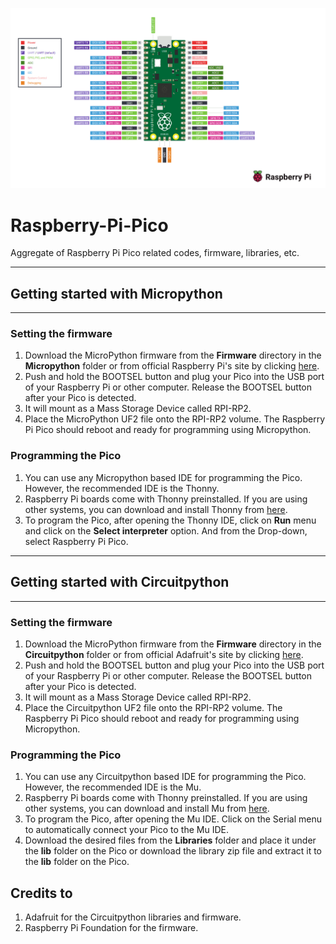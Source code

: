 
![github-small](https://github.com/shivasiddharth/Raspberry-Pi-Pico/blob/main/Raspberry%20Pi%20Pico%20Pinout.png?raw=true)    


# Raspberry-Pi-Pico
 Aggregate of Raspberry Pi Pico related codes, firmware, libraries, etc.      


*************************************
## Getting started with Micropython    
*************************************   

### Setting the firmware    
1. Download the MicroPython firmware from the **Firmware** directory in the **Micropython** folder or from official Raspberry Pi's site by clicking [here](https://www.raspberrypi.org/documentation/pico/getting-started/static/5d8e777377e8dbe23cf36360d6efc727/pico_micropython_20210121.uf2).     
2. Push and hold the BOOTSEL button and plug your Pico into the USB port of your Raspberry Pi or other computer. Release the BOOTSEL button after your Pico is detected.     
3. It will mount as a Mass Storage Device called RPI-RP2.     
4. Place the MicroPython UF2 file onto the RPI-RP2 volume. The Raspberry Pi Pico should reboot and ready for programming using Micropython.   

### Programming the Pico   
1. You can use any Micropython based IDE for programming the Pico. However, the recommended IDE is the Thonny.     
2. Raspberry Pi boards come with Thonny preinstalled. If you are using other systems, you can download and install Thonny from [here](https://thonny.org).    
3. To program the Pico, after opening the Thonny IDE, click on **Run** menu and click on the **Select interpreter** option. And from the Drop-down, select Raspberry Pi Pico.    



**************************************
## Getting started with Circuitpython     
**************************************    

### Setting the firmware
1. Download the MicroPython firmware from the **Firmware** directory in the **Circuitpython** folder or from official Adafruit's site by clicking [here](https://downloads.circuitpython.org/bin/raspberry_pi_pico/en_US/adafruit-circuitpython-raspberry_pi_pico-en_US-6.2.0-beta.0.uf2).     
2. Push and hold the BOOTSEL button and plug your Pico into the USB port of your Raspberry Pi or other computer. Release the BOOTSEL button after your Pico is detected.     
3. It will mount as a Mass Storage Device called RPI-RP2.     
4. Place the Circuitpython UF2 file onto the RPI-RP2 volume. The Raspberry Pi Pico should reboot and ready for programming using Micropython.   

### Programming the Pico   
1. You can use any Circuitpython based IDE for programming the Pico. However, the recommended IDE is the Mu.     
2. Raspberry Pi boards come with Thonny preinstalled. If you are using other systems, you can download and install Mu from [here](https://codewith.mu).    
3. To program the Pico, after opening the Mu IDE. Click on the Serial menu to automatically connect your Pico to the Mu IDE.   
4. Download the desired files from the **Libraries** folder and place it under the **lib** folder on the Pico or download the library zip file and extract it to the **lib** folder on the Pico.   


## Credits to      
1. Adafruit for the Circuitpython libraries and firmware.  
2. Raspberry Pi Foundation for the firmware.   
